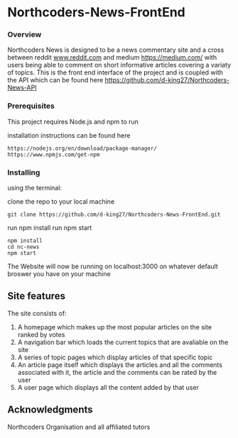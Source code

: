 # Northcoders-News-FrontEnd

### Overview

Northcoders News is designed to be a news commentary site and a cross between reddit www.reddit.com and medium https://medium.com/ with users being able to comment on short informative articles covering a variaty of topics. This is the front end interface of the project and is coupled with the API which can be found here https://github.com/d-king27/Northcoders-News-API

### Prerequisites

This project requires Node.js and npm to run

installation instructions can be found here

```
https://nodejs.org/en/download/package-manager/
https://www.npmjs.com/get-npm
```

### Installing
using the terminal:

clone the repo to your local machine
```
git clone https://github.com/d-king27/Northcoders-News-FrontEnd.git
```
run npm install
run npm start 

```
npm install
cd nc-news
npm start
```

The Website will now be running on localhost:3000 on whatever default broswer you have on your machine


## Site features
The site consists of:

1.  A homepage which makes up the most popular articles on the site ranked by votes
2.  A navigation bar which loads the current topics that are avaliable on the site
3.  A series of topic pages which display articles of that specific topic
4.  An article page itself which displays the articles and all the comments associated with it, the article and the comments can be rated by the user
5.  A user page which displays all the content added by that user




## Acknowledgments

Northcoders Organisation and all affiliated tutors
